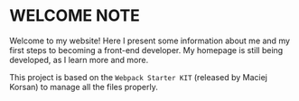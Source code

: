# WELCOME NOTE

Welcome to my website! Here I present some information about me and my first steps to becoming a front-end developer. 
My homepage is still being developed, as I learn more and more. 

This project is based on the `Webpack Starter KIT` (released by Maciej Korsan) to manage all the files properly.
